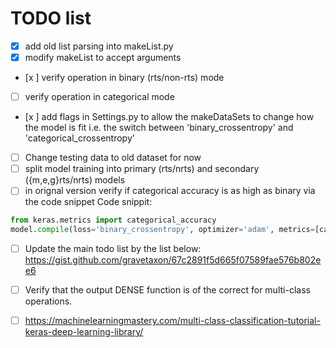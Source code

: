 # TODO list

- [x]   add old list parsing into makeList.py
- [x] modify makeList to accept arguments
- [x ]   verify operation in binary (rts/non-rts) mode
- [ ]   verify operation in categorical mode
- [x ] add flags in Settings.py to allow the makeDataSets to change how the model is fit
          i.e. the switch between 'binary_crossentropy' and 'categorical_crossentropy'
- [ ] Change testing data to old dataset for now
- [ ] split model training into primary (rts/nrts) and secondary ({m,e,g}rts/nrts) models
- [ ] in orignal version verify if categorical accuracy is as high as binary via the code snippet
Code snippit:
```python
from keras.metrics import categorical_accuracy
model.compile(loss='binary_crossentropy', optimizer='adam', metrics=[categorical_accuracy])
```
- [ ] Update the main todo list by the list below:
https://gist.github.com/gravetaxon/67c2891f5d665f07589fae576b802ee6

- [ ] Verify that the output DENSE function is of the correct for multi-class operations.
- [ ] https://machinelearningmastery.com/multi-class-classification-tutorial-keras-deep-learning-library/
